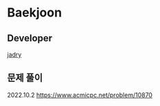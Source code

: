 # Baekjoon

## Developer
[jadry](https://github.com/jadry)


## 문제 풀이

2022.10.2
https://www.acmicpc.net/problem/10870
